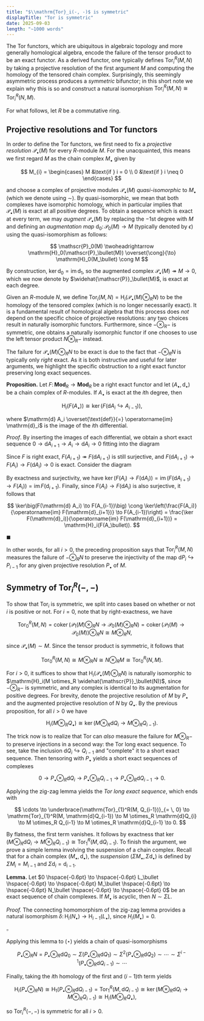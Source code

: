 ```yaml
---
title: "$\\mathrm{Tor}_i(-, -)$ is symmetric"
displayTitle: "Tor is symmetric"
date: 2025-09-03
length: "∼1000 words"
---
```


The $\mathrm{Tor}$ functors, which are ubiquitous in algebraic topology and more generally homological algebra, encode the failure of the tensor product to be an exact functor. As a derived functor, one typically defines<!--more--> $\mathrm{Tor}_i^R(M, N)$ by taking a projective resolution of the first argument $M$ and computing the homology of the tensored chain complex. Surprisingly, this seemingly asymmetric process produces a _symmetric_ bifunctor; in this short note we explain why this is so and construct a natural isomorphism $\mathrm{Tor}_i^R(M, N) \cong \mathrm{Tor}_i^R(N, M)$.

For what follows, let $R$ be a commutative ring.

## Projective resolutions and $\mathrm{Tor}$ functors

In order to define the $\mathrm{Tor}$ functors, we first need to fix a _projective resolution_ $\mathscr{P}_{\bullet}(M)$ for every $R$-module $M$. For the unacquainted, this means we first regard
$M$ as the chain complex $M_{\bullet}$ given by

$$
M_{i} =
\begin{cases}
M &\text{if } i = 0 \\
0 &\text{if } i \neq 0
\end{cases}
$$

and choose a complex of projective modules $\mathscr{P}_{\bullet}(M)$ _quasi-isomorphic_ to $M_{\bullet}$ (which we denote using $\sim$). By quasi-isomorphic, we mean that both complexes have isomorphic homology, which in particular implies that $\mathscr{P}_\bullet(M)$ is exact at all positive degrees. To obtain a sequence which is exact at every term, we may _augment_ $\mathscr{P}_\bullet(M)$ by replacing the $-1$st degree with $M$ and defining an _augmentation map_ $\mathrm{d}_0 \colon \mathscr{P}_0(M) \to M$ (typically denoted by $\epsilon$) using the quasi-isomorphism as follows:

$$
\mathscr{P}_0(M) \twoheadrightarrow \mathrm{H}_0(\mathscr{P}_\bullet(M)) \overset{\cong}{\to} \mathrm{H}_0(M_\bullet) \cong M
$$

By construction, $\ker \mathrm{d}_0 = \operatorname{im} \mathrm{d}_1$, so the augmented complex $\mathscr{P}_\bullet(M) \twoheadrightarrow M \to 0$, which we now denote by $\widehat{\mathscr{P}}_\bullet(M)$, is exact at each degree.

Given an $R$-module $N$, we define $\mathrm{Tor}_{i}(M, N) = \mathrm{H}_{i}(\mathscr{P}_{\bullet}(M) \otimes_R N)$ to be the homology of the tensored complex (which is no longer necessarily exact). It is a fundamental result of homological algebra that this process does _not_ depend on the specific choice of projective resolutions: any two choices result in naturally isomorphic functors. Furthermore, since $- \otimes_R -$ is symmetric, one obtains a naturally isomorphic functor if one chooses to use the left tensor product $N \otimes_R -$ instead.

The failure for $\mathscr{P}_{\bullet}(M) \otimes_R N$ to be exact is due to the fact that $- \otimes_R N$ is typically only _right_ exact. As it is both instructive and useful for later arguments, we highlight the specific obstruction to a right exact functor preserving long exact sequences.

<div class="border border-black pt-4 pl-4 pr-4 pb-4 mb-8">

**Proposition.** Let $F \colon \mathbf{Mod}_{R} \to \mathbf{Mod}_{R}$ be a right exact functor and let $(A_{\bullet}, \mathrm{d}_\bullet)$ be a chain complex of $R$-modules. If $A_\bullet$ is exact at the $i$th degree, then

$$
\mathrm{H}_i(F(A_\bullet)) \cong \ker(F(\mathrm{d} A_i \hookrightarrow A_{i-1})),
$$

where $\mathrm{d} A_i \overset{\text{def}}{=} \operatorname{im} \mathrm{d}_i$ is the image of the $i$th differential.

</div>

_Proof_. By inserting the images of each differential, we obtain a short exact sequence $0 \to \mathrm{d}A_{i+1} \to A_i \to \mathrm{d}A_i \to 0$ fitting into the diagram

<div>
<tikz path="splice" desktop="1.45" mobile="1"></tikz>
</div>

Since $F$ is right exact, $F(A_{i+1}) \twoheadrightarrow F(\mathrm{d}A_{i+1})$ is still surjective, and $F(\mathrm{d}A_{i+1}) \to F(A_i) \to F(\mathrm{d}A_i) \to 0$ is exact. Consider the diagram

<div>
<tikz path="splice_functor" desktop="1.45" mobile="1"></tikz>
</div>

By exactness and surjectivity, we have $\ker \big(F(A_i) \to F(\mathrm{d}A_i)\big) = \operatorname{im} \big(F(\mathrm{d}A_{i+1}) \to F(A_i)\big) = \operatorname{im} F(\mathrm{d}_{i+1})$. Finally, since $F(A_i) \to F(\mathrm{d}A_{i})$ is also surjective, it follows that

$$
\ker\big(F(\mathrm{d} A_i) \to F(A_{i-1})\big) \cong \ker\left(\frac{F(A_i)}{\operatorname{im} F(\mathrm{d}_{i+1})} \to F(A_{i-1})\right) = \frac{\ker F(\mathrm{d}_i)}{\operatorname{im} F(\mathrm{d}_{i+1})} = \mathrm{H}_i(F(A_\bullet)).
$$

<div class="w-full flex mt-[-20px] mb-[25px] justify-end">

$\blacksquare$

</div>

In other words, for all $i > 0$, the preceding proposition says that $\mathrm{Tor}_i^R(M, N)$ measures the failure of $- \otimes_R N$ to preserve the injectivity of the map $\mathrm{d}P_i \hookrightarrow P_{i-1}$ for any given projective resolution $P_\bullet$ of $M$.

## Symmetry of $\mathrm{Tor}^R_i(-, -)$

To show that $\mathrm{Tor}_i$ is symmetric, we split into cases based on whether or not $i$ is positive or not. For $i = 0$, note that by right-exactness, we have

$$
\mathrm{Tor}_0^R(M, N) = \operatorname{coker}(\mathscr{P}_1(M) \otimes_R N \to \mathscr{P}_0(M) \otimes_R N) = \operatorname{coker}(\mathscr{P}_1(M) \to \mathscr{P}_0(M)) \otimes_R N \cong M \otimes_R N,
$$

since $\mathscr{P}_\bullet(M) \sim M$. Since the tensor product is symmetric, it follows that

$$
\mathrm{Tor}_0^R(M, N) \cong M \otimes_R N \cong N \otimes_R M \cong \mathrm{Tor}_0^R(N, M).
$$

For $i > 0$, it suffices to show that $\mathrm{H}_i(\mathscr{P}_\bullet(M) \otimes_R N)$ is naturally isomorphic to $\mathrm{H}_i(M \otimes_R \widehat{\mathscr{P}}_\bullet(N))$, since $- \otimes_R -$ is symmetric, and any complex is identical to its augmentation for positive degrees. For brevity, denote the projective resolution of $M$ by $P_\bullet$ and the augmented projective resolution of $N$ by $Q_\bullet$. By the previous proposition, for all $i > 0$ we have

$$
\mathrm{H}_i(M \otimes_R Q_\bullet) \cong \ker \big(M \otimes_R \mathrm{d}Q_i \to M \otimes_R Q_{i-1}\big).
$$

The trick now is to realize that $\mathrm{Tor}$ can _also_ measure the failure for $M \otimes_R -$ to preserve injections in a second way: the $\mathrm{Tor}$ long exact sequence. To see, take the inclusion $\mathrm{d}Q_{i} \hookrightarrow Q_{i-1}$ and "complete" it to a short exact sequence. Then tensoring with $P_\bullet$ yields a short exact sequences of complexes

$$
0 \to P_\bullet \otimes_R \mathrm{d}Q_{i} \to P_\bullet \otimes_R Q_{i-1} \to P_\bullet \otimes_R \mathrm{d}Q_{i-1} \to 0. \tag{$\star$}
$$

Applying the zig-zag lemma yields the _$\mathrm{Tor}$ long exact sequence_, which ends with

$$
\cdots \to \underbrace{\mathrm{Tor}_{1}^R(M, Q_{i-1})}_{= \, 0} \to \mathrm{Tor}_{1}^R(M, \mathrm{d}Q_{i-1}) \to M \otimes_R \mathrm{d}Q_{i} \to M \otimes_R Q_{i-1} \to M \otimes_R \mathrm{d}Q_{i-1} \to 0.
$$

By flatness, the first term vanishes. It follows by exactness that ${\ker \big(M \otimes_R \mathrm{d}Q_i \to M \otimes_R Q_{i-1}\big) \cong \mathrm{Tor}_1^R(M, \mathrm{d}Q_{i-1})}$. To finish the argument, we prove a simple lemma involving the suspension of a chain complex. Recall that for a chain complex $(M_\bullet, \mathrm{d}_\bullet)$, the _suspension_ $(\Sigma M_\bullet,  \Sigma \mathrm{d}_\bullet)$ is defined by $\Sigma M_i = M_{i-1}$ and $\Sigma \mathrm{d}_i = \mathrm{d}_{i-1}$.

<div class="border border-black pt-4 pl-4 pr-4 pb-4 mb-8">

**Lemma.** Let $0 \hspace{-0.6pt} \to \hspace{-0.6pt} L_\bullet \hspace{-0.6pt} \to \hspace{-0.6pt} M_\bullet \hspace{-0.6pt} \to \hspace{-0.6pt} N_\bullet \hspace{-0.6pt} \to \hspace{-0.6pt} 0$ be an exact sequence of chain complexes. If $M_\bullet$ is acyclic, then $N \sim \Sigma L$.

</div>

_Proof._ The connecting homomorphism of the zig-zag lemma provides a natural isomorphism $\delta \colon \mathrm{H}_{i}(N_\bullet) \to \mathrm{H}_{i-1}(L_\bullet)$, since $H_i(M_\bullet) = 0$.

<div class="w-full flex mt-[-20px] mb-[25px] justify-end">

$\square$

</div>

Applying this lemma to $(\star)$ yields a chain of quasi-isomorphisms

$$
P_\bullet \otimes_R N = P_\bullet \otimes_R \mathrm{d}Q_0 \sim \Sigma (P_\bullet \otimes_R \mathrm{d}Q_1) \sim \Sigma^2 (P_\bullet \otimes_R \mathrm{d}Q_{2}) \sim \cdots \sim \Sigma^{i-1}(P_\bullet \otimes_R \mathrm{d}Q_{i-1}) \sim \cdots
$$

Finally, taking the $i$th homology of the first and $(i-1)$th term yields

$$
\mathrm{H}_i(P_\bullet \otimes_R N) \cong \mathrm{H}_1(P_\bullet \otimes_R \mathrm{d}Q_{i - 1}) = \mathrm{Tor}_1^{R}(M, \mathrm{d}Q_{i-1}) \cong  \ker \big(M \otimes_R \mathrm{d}Q_i \to M \otimes_R Q_{i-1}\big) \cong \mathrm{H}_i(M \otimes_R Q_\bullet),
$$

so $\mathrm{Tor}_i^R(-, -)$ is symmetric for all $i > 0$.
